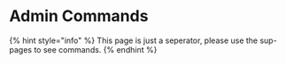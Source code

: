# Admin Commands

{% hint style="info" %}
This page is just a seperator, please use the sup-pages to see commands.
{% endhint %}
